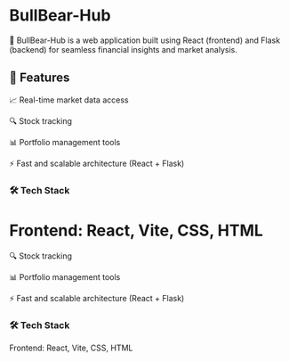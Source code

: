 # BullBear-Hub

🚀 BullBear-Hub is a web application built using React (frontend) and Flask (backend) for seamless financial insights and market analysis.

## 📌 Features

📈 Real-time market data access


🔍 Stock tracking

📊 Portfolio management tools

⚡ Fast and scalable architecture (React + Flask)

### 🛠️ Tech Stack

Frontend: React, Vite, CSS, HTML
=======

🔍 Stock tracking

📊 Portfolio management tools

⚡ Fast and scalable architecture (React + Flask)

### 🛠️ Tech Stack

Frontend: React, Vite, CSS, HTML


